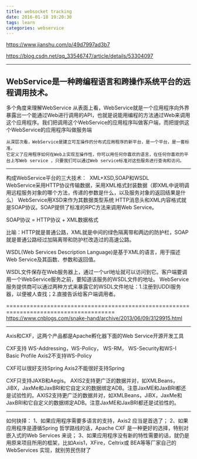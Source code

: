 ```yaml
---
title: websocket tracking
date: 2016-01-18 19:20:30
tags: learn
categories: webservice
---
```


https://www.jianshu.com/p/49d7997ad3b7

https://blog.csdn.net/qq_33546747/article/details/53304097

------

## WebService是一种跨编程语言和跨操作系统平台的远程调用技术。

多个角度来理解WebService
​	从表面上看，WebService就是一个应用程序向外界暴露出一个能通过Web进行调用的API，也就是说能用编程的方法通过Web来调用这个应用程序。
​	我们把调用这个WebService的应用程序叫做客户端，而把提供这个WebService的应用程序叫做服务端
​	

```
从深层次看，WebService是建立可互操作的分布式应用程序的新平台，是一个平台，是一套标准。
它定义了应用程序如何在Web上实现互操作性，你可以用任何你喜欢的语言，在任何你喜欢的平台上写Web service ，只要我们可以通过Web service标准对这些服务进行查询和访问。
```

------

构成WebService平台的三大技术：
​	XML+XSD,SOAP和WSDL
​	
WebService采用HTTP协议传输数据，采用XML格式封装数据（即XML中说明调用远程服务对象的哪个方法，传递的参数是什么，以及服务对象的返回结果是什么）
WebService用XSD来作为其数据类型系统
HTTP消息头和XML内容格式就是SOAP协议。SOAP提供了标准的RPC方法来调用Web Service。

SOAP协议 = HTTP协议 + XML数据格式

比喻：HTTP就是普通公路，XML就是中间的绿色隔离带和两边的防护栏，SOAP就是普通公路经过加隔离带和防护栏改造过的高速公路。

WSDL(Web Services Description Language)是基于XML的语言，用于描述Web Service及其函数、参数和返回值。

WSDL文件保存在Web服务器上，通过一个url地址就可以访问到它。客户端要调用一个WebService服务之前，要知道该服务的WSDL文件的地址。
WebService服务提供商可以通过两种方式来暴露它的WSDL文件地址：1.注册到UDDI服务器，以便被人查找；2.直接告诉给客户端调用者。

======================================================================================
https://www.cnblogs.com/snake-hand/archive/2013/06/09/3129915.html

------

Axis和CXF，这两个产品都是Apache孵化器下面的Web Service开源开发工具

CXF支持 WS-Addressing，WS-Policy， WS-RM， WS-Security和WS-I Basic Profile
Axis2不支持WS-Policy

CXF可以很好支持Spring
Axis2不能很好支持Spring

 CXF只支持JAXB和Aegis。
 AXIS2支持更广泛的数据并对，如XMLBeans，JiBX，JaxMe和JaxBRI和它自定义的数据绑定ADB。注意JaxME和JaxBRI都还是试验性的。AXIS2支持更广泛的数据并对，如XMLBeans，JiBX，JaxMe和JaxBRI和它自定义的数据绑定ADB。注意JaxME和JaxBRI都还是试验性的。

------

 如何抉择：
1、如果应用程序需要多语言的支持，Axis2 应当是首选了；
2、如果应用程序是遵循Spring 哲学路线的话，Apache CXF 是一种更好的选择，特别对嵌入式的Web Services 来说；
3、如果应用程序没有新的特性需要的话，就仍是用原来项目所用的框架，比如Axis1，XFire，Celtrix或 BEA等等厂家自己的 WebServices 实现，就别劳民伤财了







